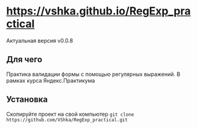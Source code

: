 # https://vshka.github.io/RegExp_practical
Актуальная версия v0.0.8

## Для чего
Практика валидации формы с помощью регулярных выражений. В рамках курса Яндекс.Практикума

## Установка
Скопируйте проект на свой компьютер
`git clone https://github.com/VShka/RegExp_practical.git`
